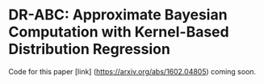 # DR-ABC: Approximate Bayesian Computation with Kernel-Based Distribution Regression
Code for this paper [link] (https://arxiv.org/abs/1602.04805) coming soon.
